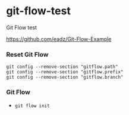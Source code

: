 # git-flow-test
Git Flow test

https://github.com/eadz/Git-Flow-Example

### Reset Git Flow

 ```
 git config --remove-section "gitflow.path"
git config --remove-section "gitflow.prefix"
git config --remove-section "gitflow.branch"
```

### Git Flow

- `git flow init`
